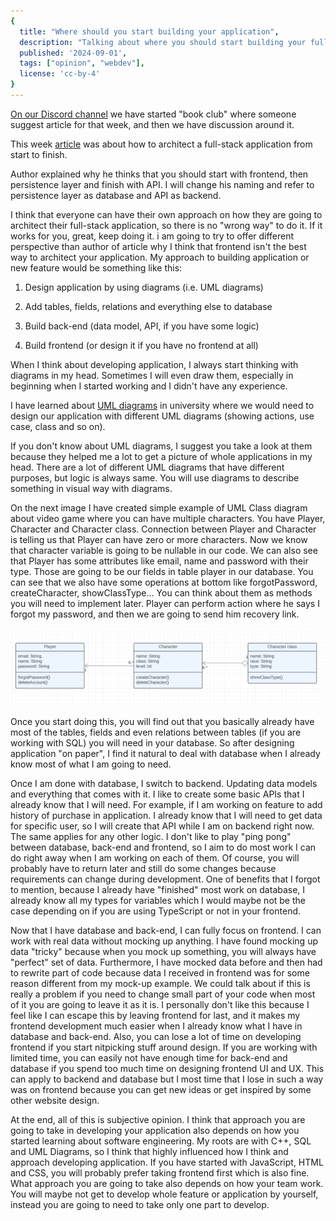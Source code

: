 ```yaml
---
{
  title: "Where should you start building your application",
  description: "Talking about where you should start building your full stack application",
  published: '2024-09-01',
  tags: ["opinion", "webdev"],
  license: 'cc-by-4'
}
---
```


[On our Discord channel](https://discord.gg/FMcvc6T) we have started "book club" where someone suggest article for that week, and then we have discussion around it.

This week [article](https://www.freecodecamp.org/news/how-to-build-a-full-stack-application-from-start-to-finish/) was about how to architect a full-stack application from start to finish.

Author explained why he thinks that you should start with frontend, then persistence layer and finish with API. I will change his naming and refer to persistence layer as database and API as backend.

I think that everyone can have their own approach on how they are going to architect their full-stack application, so there is no "wrong way" to do it. If it works for you, great, keep doing it. i am going to try to offer different perspective than author of article why I think that frontend isn't the best way to architect your application. My approach to building application or new feature would be something like this:

1. Design application by using diagrams (i.e. UML diagrams)

2. Add tables, fields, relations and everything else to database

3. Build back-end (data model, API, if you have some logic)

4. Build frontend (or design it if you have no frontend at all)

When I think about developing application, I always start thinking with diagrams in my head. Sometimes I will even draw them, especially in beginning when I started working and I didn't have any experience.

I have learned about [UML diagrams](https://www.uml-diagrams.org/) in university where we would need to design our application with different UML diagrams (showing actions, use case, class and so on).

If you don't know about UML diagrams, I suggest you take a look at them because they helped me a lot to get a picture of whole applications in my head. There are a lot of different UML diagrams that have different purposes, but logic is always same. You will use diagrams to describe something in visual way with diagrams.

On the next image I have created simple example of UML Class diagram about video game where you can have multiple characters. You have Player, Character and Character class. Connection between Player and Character is telling us that Player can have zero or more characters. Now we know that character variable is going to be nullable in our code. We can also see that Player has some attributes like email, name and password with their type. Those are going to be our fields in table player in our database. You can see that we also have some operations at bottom like forgotPassword, createCharacter, showClassType... You can think about them as methods you will need to implement later. Player can perform action where he says I forgot my password, and then we are going to send him recovery link. 

 ![UML diagram example](./diagram.png)

Once you start doing this, you will find out that you basically already have most of the tables, fields and even relations between tables (if you are working with SQL) you will need in your database. So after designing application "on paper", I find it natural to deal with database when I already know most of what I am going to need.

Once I am done with database, I switch to backend. Updating data models and everything that comes with it. I like to create some basic APIs that I already know that I will need. For example, if I am working on feature to add history of purchase in application. I already know that I will need to get data for specific user, so I will create that API while I am on backend right now. The same applies for any other logic. I don't like to play "ping pong" between database, back-end and frontend, so I aim to do most work I can do right away when I am working on each of them. Of course, you will probably have to return later and still do some changes because requirements can change during development. One of benefits that I forgot to mention, because I already have "finished" most work on database, I already know all my types for variables which I would maybe not be the case depending on if you are using TypeScript or not in your frontend.

Now that I have database and back-end, I can fully focus on frontend. I can work with real data without mocking up anything. I have found mocking up data "tricky" because when you mock up something, you will always have "perfect" set of data. Furthermore, I have mocked data before and then had to rewrite part of code because data I received in frontend was for some reason different from my mock-up example. We could talk about if this is really a problem if you need to change small part of your code when most of it you are going to leave it as it is. I personally don't like this because I feel like I can escape this by leaving frontend for last, and it makes my frontend development much easier when I already know what I have in database and back-end. Also, you can lose a lot of time on developing frontend if you start nitpicking stuff around design. If you are working with limited time, you can easily not have enough time for back-end and database if you spend too much time on designing frontend UI and UX. This can apply to backend and database but I most time that I lose in such a way was on frontend because you can get new ideas or get inspired by some other website design.

At the end, all of this is subjective opinion. I think that approach you are going to take in developing your application also depends on how you started learning about software engineering. My roots are with C++, SQL and UML Diagrams, so I think that highly influenced how I think and approach developing application. If you have started with JavaScript, HTML and CSS, you will probably prefer taking frontend first which is also fine. What approach you are going to take also depends on how your team work. You will maybe not get to develop whole feature or application by yourself, instead you are going to need to take only one part to develop.
